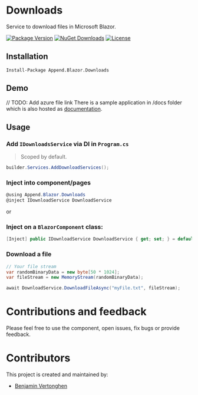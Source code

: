 # Downloads
Service to download files in Microsoft Blazor.

[![Package Version](https://img.shields.io/nuget/v/Append.Blazor.Downloads.svg)](https://www.nuget.org/packages/Append.Blazor.Downloads)
[![NuGet Downloads](https://img.shields.io/nuget/dt/Append.Blazor.Downloads.svg)](https://www.nuget.org/packages/Append.Blazor.Downloads)
[![License](https://img.shields.io/github/license/Append-IT/Blazor.Downloads.svg)](https://github.com/Append-IT/Blazor.Downloads/blob/main/LICENSE)

## Installation

```
Install-Package Append.Blazor.Downloads
```

## Demo
// TODO: Add azure file link
There is a sample application in /docs folder which is also hosted as [documentation](https://wonderful-smoke-084433603.2.azurestaticapps.net). 

## Usage

### Add `IDownloadsService` via DI in `Program.cs`
> Scoped by default.
```csharp
builder.Services.AddDownloadServices();
```

### Inject into component/pages
```csharp
@using Append.Blazor.Downloads
@inject IDownloadService DownloadService
```

or

### Inject on a `BlazorComponent` class:

```c#
[Inject] public IDownloadService DownloadService { get; set; } = default!;
```

### Download a file
```csharp
// Your file stream
var randomBinaryData = new byte[50 * 1024];
var fileStream = new MemoryStream(randomBinaryData);

await DownloadService.DownloadFileAsync("myFile.txt", fileStream);
```

# Contributions and feedback

Please feel free to use the component, open issues, fix bugs or provide feedback.

# Contributors

This project is created and maintained by:

- [Benjamin Vertonghen](https://github.com/vertonghenb)
